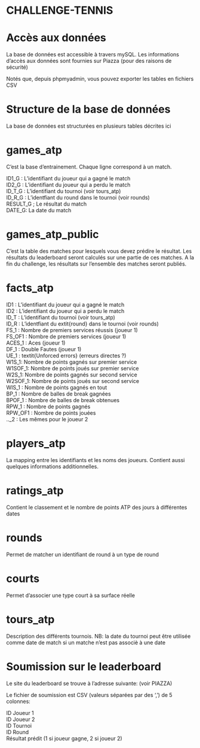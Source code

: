 # CHALLENGE-TENNIS

# Accès aux données

La base de données est accessible à travers mySQL. Les informations d’accès aux données sont fournies sur Piazza (pour des raisons de sécurité)

Notés que, depuis phpmyadmin, vous pouvez exporter les tables en fichiers CSV


# Structure de la base de données

La base de données est structurées en plusieurs tables décrites ici


# games_atp

C’est la base d’entrainement. Chaque ligne correspond à un match.

ID1_G : L’identifiant du joueur qui a gagné le match <br />
ID2_G : L’identifiant du joueur qui a perdu le match <br />
ID_T_G : L’identifiant du tournoi (voir tours_atp) <br />
ID_R_G : L’identfiant du round dans le tournoi (voir rounds) <br />
RESULT_G ; Le résultat du match <br />
DATE_G:  La date du match <br />


# games_atp_public
C’est la table des matches pour lesquels vous devez prédire le résultat. Les résultats du leaderboard seront calculés sur une partie de ces matches. A la fin du challenge, les résultats sur l’ensemble des matches seront publiés.


# facts_atp
ID1 : L’identifiant du joueur qui a gagné le match <br />
ID2 : L’identifiant du joueur qui a perdu le match <br />
ID_T : L’identifiant du tournoi (voir tours_atp) <br />
ID_R : L’identfiant du extit{round} dans le tournoi (voir rounds) <br />
FS_1 : Nombre de premiers services réussis (joueur 1) <br />
FS_OF1 : Nombre de premiers services (joueur 1) <br />
ACES_1 : Aces (joueur 1) <br />
DF_1 : Double Fautes (joueur 1) <br />
UE_1 : textit{Unforced errors} (erreurs directes ?) <br />
W1S_1: Nombre de points gagnés sur premier service <br />
W1SOF_1: Nombre de points joués sur premier service <br />
W2S_1: Nombre de points gagnés sur second service <br />
W2SOF_1: Nombre de points joués sur second service <br />
WIS_1 : Nombre de points gagnés en tout <br />
BP_1 : Nombre de balles de break gagnées <br />
BPOF_1 : Nombre de balles de break obtenues <br />
RPW_1 : Nombre de points gagnés <br />
RPW_OF1 : Nombre de points jouées <br />
.._2 : Les mêmes pour le joueur 2 <br />


# players_atp
La mapping entre les identifiants et les noms des joueurs. Contient aussi quelques informations additionnelles.


# ratings_atp
Contient le classement et le nombre de points ATP des jours à différentes dates


# rounds
Permet de matcher un identifiant de round à un type de round


# courts
Permet d’associer une type court à sa surface réelle


# tours_atp
Description des différents tournois. NB: la date du tournoi peut être utilisée comme date de match si un matche n’est pas associè à une date


# Soumission sur le leaderboard
Le site du leaderboard se trouve à l’adresse suivante: (voir PIAZZA)

Le fichier de soumission est CSV (valeurs séparées par des ‘,’) de 5 colonnes:

ID Joueur 1 <br />
ID Joueur 2 <br />
ID Tournoi <br />
ID Round <br />
Résultat prédit (1 si joueur gagne, 2 si joueur 2)
